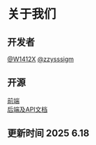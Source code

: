# 关于我们  
## 开发者  
[@W1412X](https://github.com/W1412X) [@zzysssigm](https://github.com/zzysssigm)  

## 开源   
[前端](https://github.com/W1412X/sharesdu)   
[后端及API文档](https://github.com/zzysssigm/SHARE_SDU)  

## 更新时间 2025 6.18  

